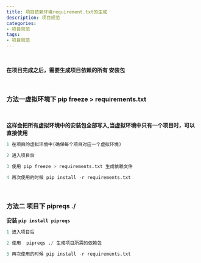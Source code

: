 ```yaml
---
title: 项目依赖环境requirement.txt的生成
description: 项目规范
categories:
- 项目规范
tags:
- 项目规范
---
```


<br>


**在项目完成之后，需要生成项目依赖的所有 安装包**

<br>

###  方法一虚拟环境下 pip freeze > requirements.txt

<br>

**这样会把所有虚拟环境中的安装包全部写入,当虚拟环境中只有一个项目时，可以直接使用**

```python
1 在项目的虚拟环境中(确保每个项目对应一个虚拟环境)

2 进入项目后

3 使用 pip freeze > requirements.txt 生成依赖文件

4 再次使用的时候 pip install -r requirements.txt

```
	

<br>

###  方法二 项目下 pipreqs ./  

**安装 `pip install pipreqs`**

```python
1 进入项目后

2 使用  pipreqs ./ 生成项目所需的依赖包

3 再次使用的时候 pip install -r requirements.txt

```
